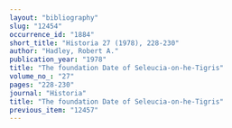 ```yaml
---
layout: "bibliography"
slug: "12454"
occurrence_id: "1884"
short_title: "Historia 27 (1978), 228-230"
author: "Hadley, Robert A."
publication_year: "1978"
title: "The foundation Date of Seleucia-on-he-Tigris"
volume_no_: "27"
pages: "228-230"
journal: "Historia"
title: "The foundation Date of Seleucia-on-he-Tigris"
previous_item: "12457"
---
```

